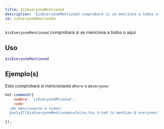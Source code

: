 ```yaml
---
title: $isEveryoneMentioned
description: '$isEveryoneMentioned comprobará si se menciona a todos o aquí.'
id: isEveryoneMentioned
---
```


`$isEveryoneMentioned` comprobará si se menciona a todos o aquí.

## Uso

```php
$isEveryoneMentioned
```

## Ejemplo(s)

Esto comprobará si mencionaste `@here` o `@everyone`:

```javascript
bot.command({
    nombre: 'isEveryoneMtioned',
    code: `
  ¡No mencionaste a todos!
  $onlyIf[$isEveryoneMentioned==false;You tried to mention @ everyone!]
  `
});
```
